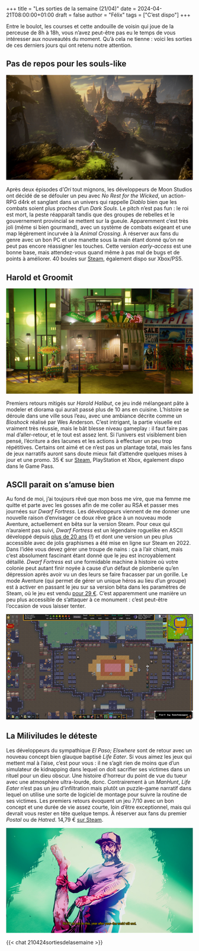 +++
title = "Les sorties de la semaine (21/04)"
date = 2024-04-21T08:00:00+01:00
draft = false
author = "Félix"
tags = ["C’est dispo"]
+++ 
 
Entre le boulot, les courses et cette andouille de voisin qui joue de la perceuse de 8h à 18h, vous n’avez peut-être pas eu le temps de vous intéresser aux nouveautés du moment. Qu’à cela ne tienne : voici les sorties de ces derniers jours qui ont retenu notre attention.

## Pas de repos pour les souls-like

![Capture d’écran du jeu No rest for the wicked](nrftw.jpg "À l’attaque (de votre GPU)")

Après deux épisodes d’*Ori* tout mignons, les développeurs de Moon Studios ont décidé de se défouler un peu avec *No Rest for the Wicked*, un action-RPG d4rk et sanglant dans un univers qui rappelle *Diablo* bien que les combats soient plus proches d’un *Dark Souls*. Le pitch n’est pas fun : le roi est mort, la peste réapparaît tandis que des groupes de rebelles et le gouvernement provincial se mettent sur la gueule. Apparemment c’est très joli (même si bien gourmand), avec un système de combats exigeant et une map légèrement incurvée à la *Animal Crossing*. À réserver aux fans du genre avec un bon PC et une manette sous la main étant donné qu’on ne peut pas encore réassigner les touches. Cette version *early-access* est une bonne base, mais attendez-vous quand même à pas mal de bugs et de points à améliorer. 40 boules sur [Steam](https://store.steampowered.com/app/1371980/No_Rest_for_the_Wicked/), également dispo sur Xbox/PS5.

## Harold et Groomit

![Capture d’écran du jeu Harold Halibut](harold.jpg "Vous avez dit Rapture ?")

Premiers retours mitigés sur *Harold Halibut*, ce jeu indé mélangeant pâte à modeler et diorama qui aurait passé plus de 10 ans en cuisine. L’histoire se déroule dans une ville sous l’eau, avec une ambiance décrite comme un *Bioshock* réalisé par Wes Anderson. C’est intrigant, la partie visuelle est vraiment très réussie, mais le bât blesse niveau gameplay : il faut faire pas mal d’aller-retour, et le tout est assez lent. Si l’univers est visiblement bien pensé, l’écriture a des lacunes et les actions à effectuer un peu trop répétitives. Certains ont aimé et ce n’est pas un plantage total, mais les fans de jeux narratifs auront sans doute mieux fait d’attendre quelques mises à jour et une promo. 35 € sur [Steam](https://store.steampowered.com/app/924750/Harold_Halibut/), PlayStation et Xbox, également dispo dans le Game Pass.


## ASCII parait on s’amuse bien

Au fond de moi, j’ai toujours rêvé que mon boss me vire, que ma femme me quitte et parte avec les gosses afin de me coller au RSA et passer mes journées sur *Dwarf Fortress*. Les développeurs viennent de me donner une nouvelle raison d’envisager ce doux rêve grâce à un nouveau mode Aventure, actuellement en bêta sur la version Steam. Pour ceux qui n’auraient pas suivi, *Dwarf Fortress* est un légendaire roguelike en ASCII développé depuis [plus de 20 ans](https://fr.wikipedia.org/wiki/Slaves_to_Armok_II:_Dwarf_Fortress) (!) et dont une version un peu plus accessible avec de jolis graphismes a été mise en ligne sur Steam en 2022. Dans l’idée vous devez gérer une troupe de nains : ça a l’air chiant, mais c’est absolument fascinant étant donné que le jeu est incroyablement détaillé. *Dwarf Fortress* est une formidable machine à histoire où votre colonie peut autant finir noyée à cause d’un défaut de plomberie qu’en dépression après avoir vu un des leurs se faire fracasser par un gorille. Le mode Aventure (qui permet de gérer un unique héros au lieu d’un groupe) est à activer en passant le jeu sur sa version bêta dans les paramètres de Steam, où le jeu est vendu [pour 29 €](https://store.steampowered.com/app/975370/Dwarf_Fortress/). C’est apparemment une manière un peu plus accessible de s’attaquer à ce monument : c’est peut-être l’occasion de vous laisser tenter.

![Capture d’écran du jeu Dwarf Fortress](dwarffortress.jpg "Les graphismes sont un poil plus beau sur la version Steam. Un poil.")

## La Miliviludes le déteste

Les développeurs du sympathique *El Paso; Elswhere* sont de retour avec un nouveau concept bien glauque baptisé *Life Eater*. Si vous aimez les jeux qui mettent mal à l’aise, c’est pour vous : il ne s’agit rien de moins que d’un simulateur de kidnapping dans lequel on doit sacrifier ses victimes dans un rituel pour un dieu obscur. Une histoire d'horreur du point de vue du tueur avec une atmosphère ultra-lourde, donc. Contrairement à un *ManHunt*, *Life Eater* n’est pas un jeu d’infiltration mais plutôt un puzzle-game narratif dans lequel on utilise une sorte de logiciel de montage pour suivre la routine de ses victimes. Les premiers retours évoquent un jeu 7/10 avec un bon concept et une durée de vie assez courte, loin d’être exceptionnel, mais qui devrait vous rester en tête quelque temps. À réserver aux fans du premier *Postal* ou de *Hatred*. 14,79 € [sur Steam](https://store.steampowered.com/app/2632930/Life_Eater/).

![Capture d’écran du jeu Life Eater](lifeeater.jpg "Légende de l’image")

{{< chat 210424sortiesdelasemaine >}} 
